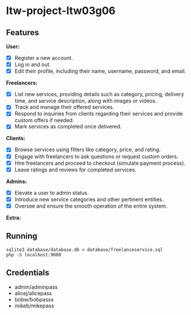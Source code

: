 # ltw-project-ltw03g06

## Features

**User:**
- [x] Register a new account.
- [x] Log in and out.
- [x] Edit their profile, including their name, username, password, and email.

**Freelancers:**
- [x] List new services, providing details such as category, pricing, delivery time, and service description, along with images or videos.
- [x] Track and manage their offered services.
- [x] Respond to inquiries from clients regarding their services and provide custom offers if needed.
- [x] Mark services as completed once delivered.

**Clients:**
- [x] Browse services using filters like category, price, and rating.
- [x] Engage with freelancers to ask questions or request custom orders.
- [x] Hire freelancers and proceed to checkout (simulate payment process).
- [x] Leave ratings and reviews for completed services.

**Admins:**
- [x] Elevate a user to admin status.
- [x] Introduce new service categories and other pertinent entities.
- [x] Oversee and ensure the smooth operation of the entire system.

**Extra:**

## Running

    sqlite3 database/database.db < database/freelanceservice.sql
    php -S localhost:9000

## Credentials

- admin/adminpass
- alicej/alicepass
- bobw/bobpasss
- mikeb/mikepass